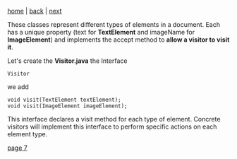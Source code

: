 [home](./page01.md) | [back](./page05.md) | [next](./page07.md)

These classes represent different types of elements in a document. Each has a unique property (text for **TextElement** and imageName for **ImageElement**) and implements the accept method to **allow a visitor to visit it**.

Let's create the **Visitor.java** the Interface

```
Visitor
```

we add
```
void visit(TextElement textElement);
void visit(ImageElement imageElement);
```

This interface declares a visit method for each type of element. Concrete visitors will implement this interface to perform specific actions on each element type.


[page 7](./page07.md)
